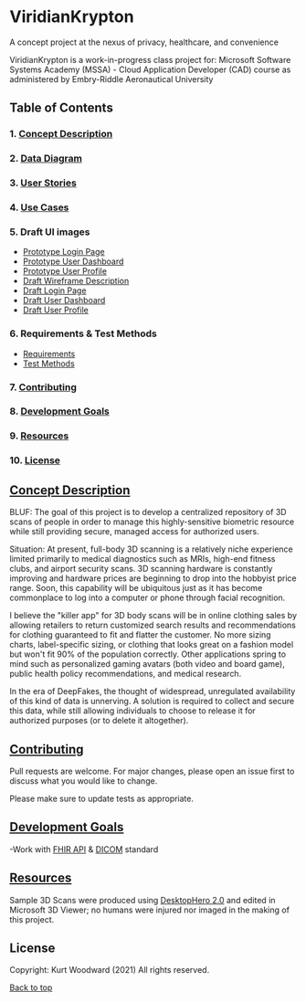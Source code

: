 # ViridianKrypton
A concept project at the nexus of privacy, healthcare, and convenience

ViridianKrypton is a work-in-progress class project for:
 Microsoft Software Systems Academy (MSSA) -
  Cloud Application Developer (CAD) course
   as administered by Embry-Riddle Aeronautical University

## Table of Contents
### 1. [Concept Description](#concept-description)
### 2. [Data Diagram](/Database_Diagram_15_FEB_2021.JPG/)
### 3. [User Stories](/Requirements/User-Stories.md)
### 4. [Use Cases](/Requirements/Use-Cases.md)
### 5. Draft UI images
- [Prototype Login Page](/UI/Protoype%20-%20Login%20Screen.jpg)  
- [Prototype User Dashboard](/UI/Prototype%20-%20User%20Dashboard.jpg)  
- [Prototype User Profile](/UI/Prototype%20-%20User%20Profile.jpg)  
- [Draft Wireframe Description](/UI/Draft%20%20Wireframe%20Descriptions.md)  
- [Draft Login Page](/UI/DRAFT%20-%20login.jpg)  
- [Draft User Dashboard](/UI/DRAFT%20-%20user_dashboard.jpg)  
- [Draft User Profile](/UI/DRAFT%20-%20user_profile.jpg)  
### 6. Requirements & Test Methods
- [Requirements](/Requirements/Requirements-List.md#requirements-list)  
- [Test Methods](/Requirements/Requirements-List.md#test-table)
### 7. [Contributing](#contributing)
### 8. [Development Goals](#development-goals)
### 9. [Resources](#resources)
### 10. [License](#license)

## [Concept Description](#1-concept-description)

BLUF: The goal of this project is to develop a centralized repository of 3D scans of people in order to manage this highly-sensitive biometric resource while still providing secure, managed access for authorized users.

Situation: 
At present, full-body 3D scanning is a relatively niche experience limited primarily to medical diagnostics such as MRIs, high-end fitness clubs, and airport security scans. 3D scanning hardware is constantly improving and hardware prices are beginning to drop into the hobbyist price range. Soon, this capability will be ubiquitous just as it has become commonplace to log into a computer or phone through facial recognition. 

I believe the "killer app" for 3D body scans will be in online clothing sales by allowing retailers to return customized search results and recommendations for clothing guaranteed to fit and flatter the customer. No more sizing charts, label-specific sizing, or clothing that looks great on a fashion model but won't fit 90% of the population correctly. Other applications spring to mind such as personalized gaming avatars (both video and board game), public health policy recommendations, and medical research.

In the era of DeepFakes, the thought of widespread, unregulated availability of this kind of data is unnerving. A solution is required to collect and secure this data, while still allowing individuals to choose to release it for authorized purposes (or to delete it altogether). 


## [Contributing](#7-contributing)
Pull requests are welcome. For major changes, please open an issue first to discuss what you would like to change.

Please make sure to update tests as appropriate.

## [Development Goals](#8-development-goals)
-Work with [FHIR API](https://www.hl7.org/fhir/overview-dev.html) & [DICOM](https://www.dicomstandard.org/using) standard

## [Resources](#9-resources)
Sample 3D Scans  were produced using [DesktopHero 2.0](https://desktophero3d.com/) and edited in Microsoft 3D Viewer; no humans were injured nor imaged in the making of this project.

## License
Copyright: Kurt Woodward (2021)
All rights reserved.

[Back to top](#viridiankrypton)
